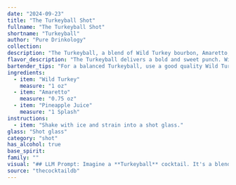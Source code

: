 ```yaml
---
date: "2024-09-23"
title: "The Turkeyball Shot"
fullname: "The Turkeyball Shot"
shortname: "Turkeyball"
author: "Pure Drinkology"
collection:
description: "The Turkeyball, a blend of Wild Turkey bourbon, Amaretto, and pineapple juice, belongs to the **Whiskey Sour family**. This simple, refreshing cocktail likely originated in the late 20th century, a product of the American cocktail renaissance that embraced both classic and new combinations. "
flavor_description: "The Turkeyball delivers a bold and sweet punch. Wild Turkey's robust bourbon character shines through, tempered by the nutty sweetness of amaretto.  Pineapple juice adds a bright tropical element, creating a balanced blend of sweet, tangy, and spicy notes that's both refreshing and satisfying. "
bartender_tips: "For a balanced Turkeyball, use a good quality Wild Turkey bourbon.  Don't be afraid to shake it hard with ice - this chills the drink and helps integrate the flavors.  The pineapple juice should be fresh, not overly sweet.  If you're looking for a more robust flavor, experiment with adding a dash of bitters. Finally, garnish with a pineapple wedge or cherry for a festive touch. "
ingredients:
  - item: "Wild Turkey"
    measure: "1 oz"
  - item: "Amaretto"
    measure: "0.75 oz"
  - item: "Pineapple Juice"
    measure: "1 Splash"
instructions:
  - item: "Shake with ice and strain into a shot glass."
glass: "Shot glass"
category: "shot"
has_alcohol: true
base_spirit:
family: ""
visual: "## LLM Prompt: Imagine a **Turkeyball** cocktail. It's a blend of **Wild Turkey bourbon**, **Amaretto**, and **pineapple juice**. **Describe the visual appearance of this cocktail in detail:*** **Color:** What shade of brown, amber, or yellow does it have? Is it translucent or opaque?* **Texture:** Is it smooth and silky, or does it have a more cloudy or frothy texture? Are there any visible layers?* **Garnish:** If any, what garnish is used? Is it a simple cherry, a pineapple wedge, or something more creative? How does the garnish enhance the visual appeal?* **Overall impression:**  Does the cocktail appear inviting and refreshing, or rich and decadent? What kind of mood or atmosphere does it evoke? **Please be specific and descriptive in your response, using vivid language to paint a picture of the Turkeyball cocktail.** "
source: "thecocktaildb"
---
```


